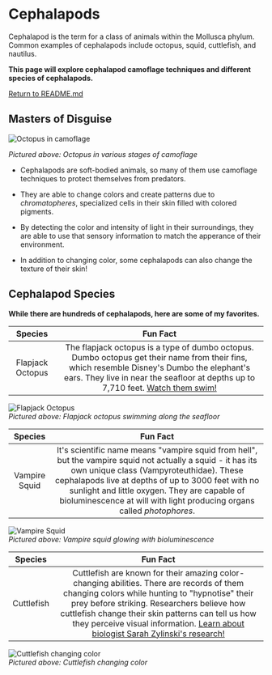 # Cephalapods

Cephalapod is the term for a class of animals within the Mollusca phylum. Common examples of cephalapods include octopus, squid, cuttlefish, and nautilus. 

**This page will explore cephalapod camoflage techniques and different species of cephalapods.**

[Return to README.md](README.md)

## Masters of Disguise

![Octopus in camoflage](https://themitpost.com/wp-content/uploads/2020/06/octopus-camouflage.jpg "Octopus in camoflage")

*Pictured above: Octopus in various stages of camoflage*

* Cephalapods are soft-bodied animals, so many of them use camoflage techniques to protect themselves from predators.

* They are able to change colors and create patterns due to *chromatopheres*, specialized cells in their skin filled with colored pigments.

* By detecting the color and intensity of light in their surroundings, they are able to use that sensory information to match the apperance of their environment.

* In addition to changing color, some cephalapods can also change the texture of their skin!

## Cephalapod Species  

**While there are hundreds of cephalapods, here are some of my favorites.**

| Species | Fun Fact |
| :-----------: | :-----------: |
| Flapjack Octopus | The flapjack octopus  is a type of dumbo octopus. Dumbo octopus get their name from their fins, which resemble Disney's Dumbo the elephant's ears. They live in near the seafloor at depths up to 7,710 feet. [Watch them swim!](https://youtu.be/5ihBYwxEZLk?si=khu9xBFowt5hsCai) |  

![Flapjack Octopus](https://allthatsinteresting.com/thumb/1200.633.https://allthatsinteresting.com/wordpress/wp-content/uploads/2020/07/descending-purple-dumbo-octopus.jpg "Flapjack Octopus")  
*Pictured above: Flapjack octopus swimming along the seafloor*

| Species | Fun Fact |
| :-----------: | :-----------: |
| Vampire Squid | It's scientific name means "vampire squid from hell", but the vampire squid not actually a squid - it has its own unique class (Vampyroteuthidae). These cephalapods live at depths of up to 3000 feet with no sunlight and little oxygen. They are capable of bioluminescence at will with light producing organs called *photophores*. |  

![Vampire Squid](https://i.imgur.com/DIpcwL3.gif "Vampire Squid")  
*Pictured above: Vampire squid glowing with bioluminescence*

| Species | Fun Fact |
| :-----------: | :-----------: |
| Cuttlefish | Cuttlefish are known for their amazing color-changing abilities. There are records of them changing colors while hunting to "hypnotise" their prey before striking. Researchers believe how cuttlefish change their skin patterns can tell us how they perceive visual information. [Learn about biologist Sarah Zylinski's research!](https://youtu.be/SfkhEm3LfvE?si=7PKRSkK_gJ4L7Ev6&t=100) |  

![Cuttlefish changing color](https://media.tenor.com/NKI6XKfkgooAAAAC/cuttlefish-squid.gif "Cuttlefish changing color")  
*Pictured above: Cuttlefish changing color*